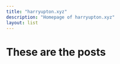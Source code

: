 ```yaml
---
title: "harryupton.xyz"
description: "Homepage of harryupton.xyz"
layout: list
---
```


# These are the posts

